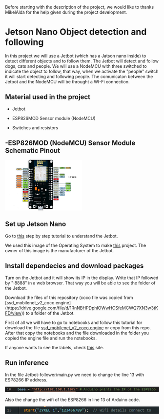 Before starting with the description of the project, we would like to thanks MikelAlda for the help given during the project development.

# Jetson Nano Object detection and following

In this project we will use a Jetbot (which has a Jatson nano inside) to detect different objects and to follow them. The Jetbot will detect and follow dogs, cats and people.
We will use a NodeMCU with three switched to indicate the object to follow, that way, when we activate the "people" switch it will start detecting and following people. The comunicaton between the Jetbot and the NodeMCU will be throught a WI-Fi connection.

## Material used in the project
- Jetbot

- ESP826MOD Sensor module (NodeMCU)

- Switches and resistors

## -ESP826MOD (NodeMCU) Sensor Module Schematic Pinout
<img src="https://github.com/ElektronikaDonBosco/Blind-eye/blob/master/60893535def1e6e04c6f55b835bcd917.jpg" width=50% height=50%>

## Set up Jetson Nano

Go to [this](https://jetbot.org/master/) step by step tutorial to understand the Jetbot.

We used this image of the Operating System to make [this](https://drive.google.com/file/d/1G5nw0o3Q6E08xZM99ZfzQAe7-qAXxzHN/view) project. The owner of this image is the manufacturer of the Jetbot.

## Install dependecies and download packages

Turn on the Jetbot and it will show its IP in the display. Write that IP followed by ":8888" in a web browser. That way you will be able to see the folder of the Jetbot.

Download the files of this repository (coco file was copied from [ssd_mobilenet_v2_coco.engine] (https://drive.google.com/file/d/1RnNBHPDphIOWwHCSfeMCWQ7XN3w3tKFD/view)) to a folder of the Jetbot.

First of all we will have to go to notebooks and follow this tutorial for download the file [ssd_mobilenet_v2_coco.engine](https://drive.google.com/file/d/1RnNBHPDphIOWwHCSfeMCWQ7XN3w3tKFD/view) or copy from this repo. After that copy the notebooks and the file downloaded in the folder you copied the engine file and run the notebooks.

If anyone wants to see the labels, check [this](https://github.com/tensorflow/models/blob/master/research/object_detection/data/mscoco_complete_label_map.pbtxt) site.

## Run inference

In the file Jetbot-follower/main.py we need to change the line 13 with ESP8266 IP address.

![](assets/2023-05-03_101412.png)

Also the change the wifi of the ESP8266 in line 13 of Arduino code.

![](assets/2023-05-03_101304.png)
